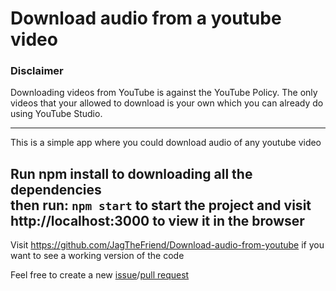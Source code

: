 # Download audio from a youtube video

### Disclaimer
Downloading videos from YouTube is against the YouTube Policy. The only videos that your allowed to download is your own which you can already do using YouTube Studio.

---
This is a simple app where you could download audio of any youtube video

Run npm install to downloading all the dependencies \
then run: `npm start` to start the project and visit http://localhost:3000 to view it in the browser
---

Visit https://github.com/JagTheFriend/Download-audio-from-youtube if you want to see a working version of the code

Feel free to create a new [issue](https://github.com/JagTheFriend/Download-audio-from-youtube/issues/new)/[pull request](https://github.com/JagTheFriend/Download-audio-from-youtube/pulls)
